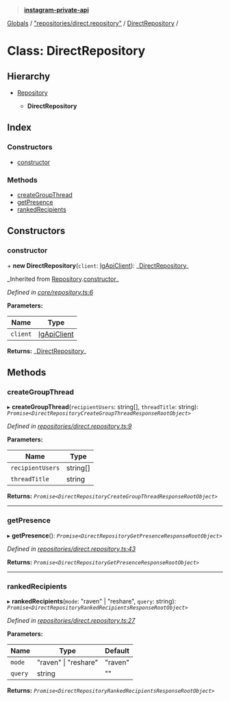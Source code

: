 > **[instagram-private-api](../README.md)**

[Globals](../README.md) / ["repositories/direct.repository"](../modules/_repositories_direct_repository_.md) / [DirectRepository](_repositories_direct_repository_.directrepository.md) /

# Class: DirectRepository

## Hierarchy

- [Repository](_core_repository_.repository.md)

  - **DirectRepository**

## Index

### Constructors

- [constructor](_repositories_direct_repository_.directrepository.md#constructor)

### Methods

- [createGroupThread](_repositories_direct_repository_.directrepository.md#creategroupthread)
- [getPresence](_repositories_direct_repository_.directrepository.md#getpresence)
- [rankedRecipients](_repositories_direct_repository_.directrepository.md#rankedrecipients)

## Constructors

### constructor

\+ **new DirectRepository**(`client`: [IgApiClient](_core_client_.igapiclient.md)): _[DirectRepository](\_repositories_direct_repository_.directrepository.md)\_

_Inherited from [Repository](\_core_repository_.repository.md).[constructor](_core_repository_.repository.md#constructor)\_

_Defined in [core/repository.ts:6](https://github.com/realinstadude/instagram-private-api/blob/4ae8fec/src/core/repository.ts#L6)_

**Parameters:**

| Name     | Type                                        |
| -------- | ------------------------------------------- |
| `client` | [IgApiClient](_core_client_.igapiclient.md) |

**Returns:** _[DirectRepository](\_repositories_direct_repository_.directrepository.md)\_

## Methods

### createGroupThread

▸ **createGroupThread**(`recipientUsers`: string[], `threadTitle`: string): _`Promise<DirectRepositoryCreateGroupThreadResponseRootObject>`_

_Defined in [repositories/direct.repository.ts:9](https://github.com/realinstadude/instagram-private-api/blob/4ae8fec/src/repositories/direct.repository.ts#L9)_

**Parameters:**

| Name             | Type     |
| ---------------- | -------- |
| `recipientUsers` | string[] |
| `threadTitle`    | string   |

**Returns:** _`Promise<DirectRepositoryCreateGroupThreadResponseRootObject>`_

---

### getPresence

▸ **getPresence**(): _`Promise<DirectRepositoryGetPresenceResponseRootObject>`_

_Defined in [repositories/direct.repository.ts:43](https://github.com/realinstadude/instagram-private-api/blob/4ae8fec/src/repositories/direct.repository.ts#L43)_

**Returns:** _`Promise<DirectRepositoryGetPresenceResponseRootObject>`_

---

### rankedRecipients

▸ **rankedRecipients**(`mode`: "raven" | "reshare", `query`: string): _`Promise<DirectRepositoryRankedRecipientsResponseRootObject>`_

_Defined in [repositories/direct.repository.ts:27](https://github.com/realinstadude/instagram-private-api/blob/4ae8fec/src/repositories/direct.repository.ts#L27)_

**Parameters:**

| Name    | Type                 | Default |
| ------- | -------------------- | ------- |
| `mode`  | "raven" \| "reshare" | "raven" |
| `query` | string               | ""      |

**Returns:** _`Promise<DirectRepositoryRankedRecipientsResponseRootObject>`_
